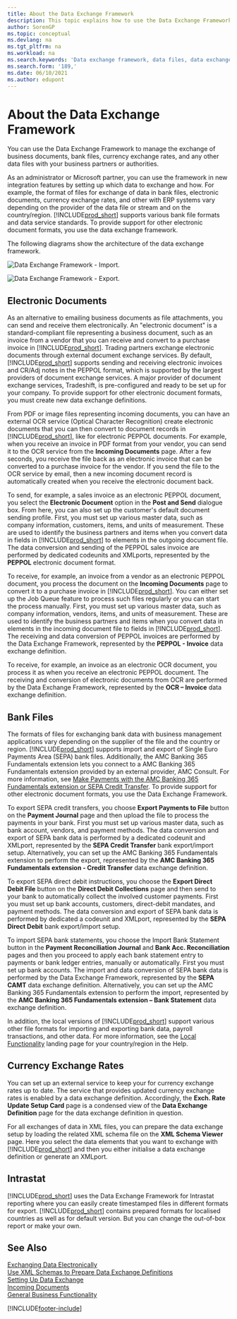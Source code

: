 ```yaml
---
title: About the Data Exchange Framework
description: This topic explains how to use the Data Exchange Framework to manage the exchange of data in business documents like invoices with your business partners.
author: SorenGP
ms.topic: conceptual
ms.devlang: na
ms.tgt_pltfrm: na
ms.workload: na
ms.search.keywords: 'Data exchange framework, data files, data exchange, electronic document, invoice, Business Central, business document, standard-compliant file, OCR'
ms.search.form: '189,'
ms.date: 06/10/2021
ms.author: edupont
---
```

# <a name="about-the-data-exchange-framework"></a><a name="about-the-data-exchange-framework"></a>About the Data Exchange Framework

You can use the Data Exchange Framework to manage the exchange of business documents, bank files, currency exchange rates, and any other data files with your business partners or authorities.

As an administrator or Microsoft partner, you can use the framework in new integration features by setting up which data to exchange and how. For example, the format of files for exchange of data in bank files, electronic documents, currency exchange rates, and other with ERP systems vary depending on the provider of the data file or stream and on the country/region. [!INCLUDE[prod_short](includes/prod_short.md)] supports various bank file formats and data service standards. To provide support for other electronic document formats, you use the data exchange framework.

 The following diagrams show the architecture of the data exchange framework.  

 ![Data Exchange Framework &#45; Import.](media/across-data-exchange/dataexchangeframework_import.png)  

 ![Data Exchange Framework &#45; Export.](media/across-data-exchange/dataexchangeframework_export.png)  

## <a name="electronic-documents"></a><a name="electronic-documents"></a>Electronic Documents

As an alternative to emailing business documents as file attachments, you can send and receive them electronically. An "electronic document" is a standard-compliant file representing a business document, such as an invoice from a vendor that you can receive and convert to a purchase invoice in [!INCLUDE[prod_short](includes/prod_short.md)]. Trading partners exchange electronic documents through external document exchange services. By default, [!INCLUDE[prod_short](includes/prod_short.md)] supports sending and receiving electronic invoices and CR/Adj notes in the PEPPOL format, which is supported by the largest providers of document exchange services. A major provider of document exchange services, Tradeshift, is pre-configured and ready to be set up for your company. To provide support for other electronic document formats, you must create new data exchange definitions.  

From PDF or image files representing incoming documents, you can have an external OCR service (Optical Character Recognition) create electronic documents that you can then convert to document records in [!INCLUDE[prod_short](includes/prod_short.md)], like for electronic PEPPOL documents. For example, when you receive an invoice in PDF format from your vendor, you can send it to the OCR service from the **Incoming Documents** page. After a few seconds, you receive the file back as an electronic invoice that can be converted to a purchase invoice for the vendor. If you send the file to the OCR service by email, then a new incoming document record is automatically created when you receive the electronic document back.  

To send, for example, a sales invoice as an electronic PEPPOL document, you select the **Electronic Document** option in the **Post and Send** dialogue box. From here, you can also set up the customer's default document sending profile. First, you must set up various master data, such as company information, customers, items, and units of measurement. These are used to identify the business partners and items when you convert data in fields in [!INCLUDE[prod_short](includes/prod_short.md)] to elements in the outgoing document file. The data conversion and sending of the PEPPOL sales invoice are performed by dedicated codeunits and XMLports, represented by the **PEPPOL** electronic document format.  

To receive, for example, an invoice from a vendor as an electronic PEPPOL document, you process the document on the **Incoming Documents** page to convert it to a purchase invoice in [!INCLUDE[prod_short](includes/prod_short.md)]. You can either set up the Job Queue feature to process such files regularly or you can start the process manually. First, you must set up various master data, such as company information, vendors, items, and units of measurement. These are used to identify the business partners and items when you convert data in elements in the incoming document file to fields in [!INCLUDE[prod_short](includes/prod_short.md)]. The receiving and data conversion of PEPPOL invoices are performed by the Data Exchange Framework, represented by the **PEPPOL - Invoice** data exchange definition.  

  To receive, for example, an invoice as an electronic OCR document, you process it as when you receive an electronic PEPPOL document. The receiving and conversion of electronic documents from OCR are performed by the Data Exchange Framework, represented by the **OCR – Invoice** data exchange definition.  

## <a name="bank-files"></a><a name="bank-files"></a>Bank Files

The formats of files for exchanging bank data with business management applications vary depending on the supplier of the file and the country or region. [!INCLUDE[prod_short](includes/prod_short.md)] supports import and export of Single Euro Payments Area (SEPA) bank files. Additionally, the AMC Banking 365 Fundamentals extension lets you connect to a AMC Banking 365 Fundamentals extension provided by an external provider, AMC Consult. For more information, see [Make Payments with the AMC Banking 365 Fundamentals extension or SEPA Credit Transfer](finance-make-payments-with-bank-data-conversion-service-or-sepa-credit-transfer.md). To provide support for other electronic document formats, you use the Data Exchange Framework.  

To export SEPA credit transfers, you choose **Export Payments to File** button on the **Payment Journal** page and then upload the file to process the payments in your bank. First you must set up various master data, such as bank account, vendors, and payment methods. The data conversion and export of SEPA bank data is performed by a dedicated codeunit and XMLport, represented by the **SEPA Credit Transfer** bank export/import setup. Alternatively, you can set up the AMC Banking 365 Fundamentals extension to perform the export, represented by the **AMC Banking 365 Fundamentals extension - Credit Transfer** data exchange definition.  

 To export SEPA direct debit instructions, you choose the **Export Direct Debit File** button on the **Direct Debit Collections** page and then send to your bank to automatically collect the involved customer payments. First you must set up bank accounts, customers, direct-debit mandates, and payment methods. The data conversion and export of SEPA bank data is performed by dedicated a codeunit and XMLport, represented by the **SEPA Direct Debit** bank export/import setup.  

 To import SEPA bank statements, you choose the Import Bank Statement button in the **Payment Reconciliation Journal** and **Bank Acc. Reconciliation** pages and then you proceed to apply each bank statement entry to payments or bank ledger entries, manually or automatically. First you must set up bank accounts. The import and data conversion of SEPA bank data is performed by the Data Exchange Framework, represented by the **SEPA CAMT** data exchange definition. Alternatively, you can set up the AMC Banking 365 Fundamentals extension to perform the import, represented by the **AMC Banking 365 Fundamentals extension – Bank Statement** data exchange definition.  

 In addition, the local versions of [!INCLUDE[prod_short](includes/prod_short.md)] support various other file formats for importing and exporting bank data, payroll transactions, and other data. For more information, see the [Local Functionality](about-localization.md) landing page for your country/region in the Help.  

## <a name="currency-exchange-rates"></a><a name="currency-exchange-rates"></a>Currency Exchange Rates

You can set up an external service to keep your for currency exchange rates up to date. The service that provides updated currency exchange rates is enabled by a data exchange definition. Accordingly, the **Exch. Rate Update Setup Card** page is a condensed view of the **Data Exchange Definition** page for the data exchange definition in question.  

For all exchanges of data in XML files, you can prepare the data exchange setup by loading the related XML schema file on the **XML Schema Viewer** page. Here you select the data elements that you want to exchange with [!INCLUDE[prod_short](includes/prod_short.md)]  and then you either initialise a data exchange definition or generate an XMLport.

## <a name="intrastat"></a><a name="intrastat"></a>Intrastat

[!INCLUDE[prod_short](includes/prod_short.md)] uses the Data Exchange Framework for Intrastat reporting where you can easily create timestamped files in different formats for export. [!INCLUDE[prod_short](includes/prod_short.md)] contains prepared formats for localised countries as well as for default version. But you can change the out-of-box report or make your own.

## <a name="see-also"></a><a name="see-also"></a>See Also

[Exchanging Data Electronically](across-data-exchange.md)  
[Use XML Schemas to Prepare Data Exchange Definitions](across-how-to-use-xml-schemas-to-prepare-data-exchange-definitions.md)  
[Setting Up Data Exchange](across-set-up-data-exchange.md)  
[Incoming Documents](across-income-documents.md)  
[General Business Functionality](ui-across-business-areas.md)  


[!INCLUDE[footer-include](includes/footer-banner.md)]
